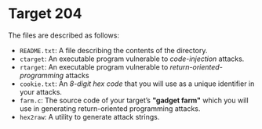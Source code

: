 # Target 204
The files are described as follows:
- `README.txt`: A file describing the contents of the directory.
- `ctarget`: An executable program vulnerable to *code-injection* attacks.
- `rtarget`: An executable program vulnerable to *return-oriented-programming* attacks
- `cookie.txt`: An *8-digit hex code* that you will use as a unique identifier in your attacks.
- `farm.c`: The source code of your target’s **"gadget farm"** which you will use in generating return-oriented programming attacks.
- `hex2raw`: A utility to generate attack strings.
